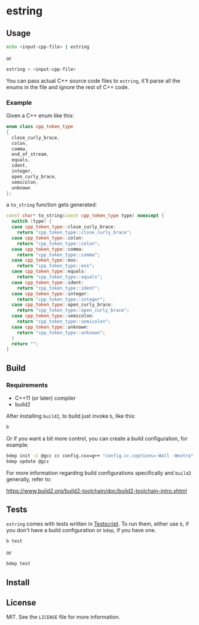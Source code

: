 # estring

## Usage

```sh
echo <input-cpp-file> | estring
```

or

```sh
estring < <input-cpp-file>
```

You can pass actual C++ source code files to `estring`, it'll parse all the
enums in the file and ignore the rest of C++ code.

### Example

Given a C++ enum like this:

```cpp
enum class cpp_token_type
{
  close_curly_brace,
  colon,
  comma,
  end_of_stream,
  equals,
  ident,
  integer,
  open_curly_brace,
  semicolon,
  unknown
};
```

a `to_string` function gets generated:

```cpp
const char* to_string(const cpp_token_type type) noexcept {
  switch (type) {
  case cpp_token_type::close_curly_brace:
    return "cpp_token_type::close_curly_brace";
  case cpp_token_type::colon:
    return "cpp_token_type::colon";
  case cpp_token_type::comma:
    return "cpp_token_type::comma";
  case cpp_token_type::eos:
    return "cpp_token_type::eos";
  case cpp_token_type::equals:
    return "cpp_token_type::equals";
  case cpp_token_type::ident:
    return "cpp_token_type::ident";
  case cpp_token_type::integer:
    return "cpp_token_type::integer";
  case cpp_token_type::open_curly_brace:
    return "cpp_token_type::open_curly_brace";
  case cpp_token_type::semicolon:
    return "cpp_token_type::semicolon";
  case cpp_token_type::unknown:
    return "cpp_token_type::unknown";
  }
  return "";
}
```

## Build

### Requirements

- C++11 (or later) compiler
- build2

After installing `build2`, to build just invoke `b`, like this:

```sh
b
```

Or if you want a bit more control, you can create a build configuration, for
example:

```sh
bdep init -C @gcc cc config.cxx=g++ "config.cc.coptions=-Wall -Wextra"
bdep update @gcc
```

For more information regarding build configurations specifically and `build2`
generally, refer to:

<https://www.build2.org/build2-toolchain/doc/build2-toolchain-intro.xhtml>

## Tests

`estring` comes with tests written in
[Testscript](https://www.build2.org/build2/doc/build2-testscript-manual.xhtml).
To run them, either use `b`, if you don't have a build configuration or `bdep`,
if you have one.

```sh
b test
```

or

```sh
bdep test
```

## Install

## License

MIT. See the `LICENSE` file for more information.
